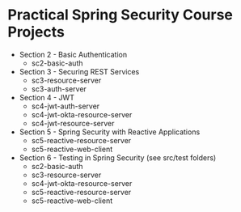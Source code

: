 # Practical Spring Security Course Projects

- Section 2 - Basic Authentication
  - sc2-basic-auth
- Section 3 - Securing REST Services
  - sc3-resource-server
  - sc3-auth-server
- Section 4 - JWT
  - sc4-jwt-auth-server
  - sc4-jwt-okta-resource-server
  - sc4-jwt-resource-server
- Section 5 - Spring Security with Reactive Applications
  - sc5-reactive-resource-server
  - sc5-reactive-web-client
- Section 6 - Testing in Spring Security (see src/test folders) 
    - sc2-basic-auth
    - sc3-resource-server
    - sc4-jwt-okta-resource-server
    - sc5-reactive-resource-server
    - sc5-reactive-web-client

